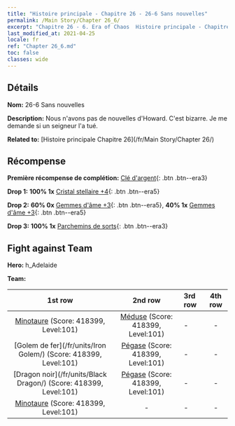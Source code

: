 ```yaml
---
title: "Histoire principale - Chapitre 26 - 26-6 Sans nouvelles"
permalink: /Main Story/Chapter 26_6/
excerpt: "Chapitre 26 - 6. Era of Chaos  Histoire principale - Chapitre 26_6. 26-6 Sans nouvelles"
last_modified_at: 2021-04-25
locale: fr
ref: "Chapter 26_6.md"
toc: false
classes: wide
---
```


## Détails

 **Nom:** 26-6 Sans nouvelles

 **Description:** Nous n'avons pas de nouvelles d'Howard. C'est bizarre. Je me demande si un seigneur l'a tué.

 **Related to:** [Histoire principale Chapitre 26](/fr/Main Story/Chapter 26/)

## Récompense

 **Première récompense de complétion:** [Clé d'argent](/ItemsFR/con_693/){: .btn .btn--era3}

 **Drop 1:** **100% 1x** [Cristal stellaire +4](/ItemsFR/mat_94/){: .btn .btn--era5}

 **Drop 2:** **60% 0x** [Gemmes d'âme +3](/ItemsFR/mat_86/){: .btn .btn--era5}, **40% 1x** [Gemmes d'âme +3](/ItemsFR/mat_86/){: .btn .btn--era5}

 **Drop 3:** **100% 1x** [Parchemins de sorts](/ItemsFR/con_694/){: .btn .btn--era3}


## Fight against Team
 **Hero:** h_Adelaide

 **Team:**


  | 1st row | 2nd row | 3rd row | 4th row |
  |:----:|:----:|:----|:----:|
  | [Minotaure](/fr/units/Minotaur/) (Score: 418399, Level:101)  | [Méduse](/fr/units/Medusa/) (Score: 418399, Level:101)  | - | - |
  | [Golem de fer](/fr/units/Iron Golem/) (Score: 418399, Level:101)  | [Pégase](/fr/units/Pegasus/) (Score: 418399, Level:101)  | - | - |
  | [Dragon noir](/fr/units/Black Dragon/) (Score: 418399, Level:101)  | [Pégase](/fr/units/Pegasus/) (Score: 418399, Level:101)  | - | - |
  | [Minotaure](/fr/units/Minotaur/) (Score: 418399, Level:101)  | - | - | - |


